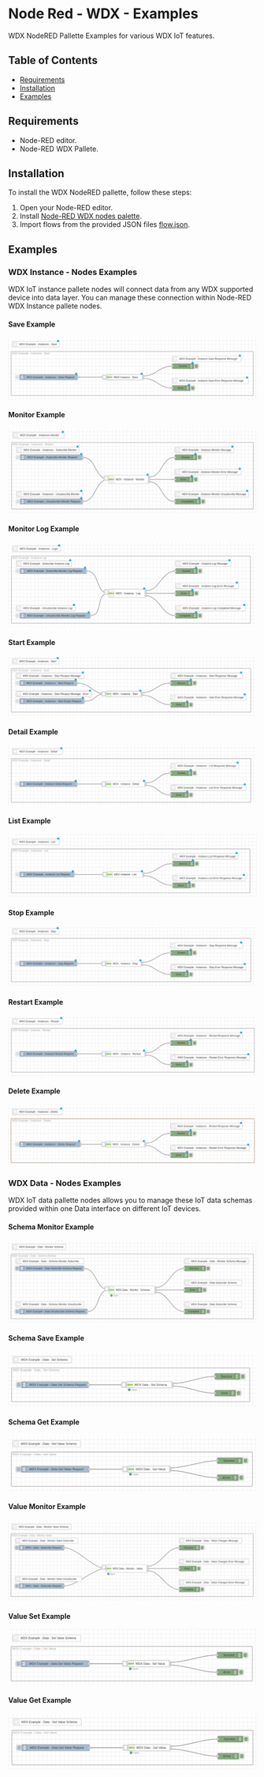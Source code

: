 # Node Red - WDX - Examples

WDX NodeRED Pallette Examples for various WDX IoT features.

## Table of Contents

- [Requirements](#requirements)
- [Installation](#installation)
- [Examples](#examples)

## Requirements

+ Node-RED editor.
+ Node-RED WDX Pallete.

## Installation

To install the WDX NodeRED pallette, follow these steps:

1. Open your Node-RED editor.
2. Install [Node-RED WDX nodes palette](https://github.com/elrest-cz/wdx-node-red/).
3. Import flows from the provided JSON files [flow.json](https://github.com/elrest-cz/wdx-node-red-examples/blob/master/flow.json).


## Examples


### WDX Instance - Nodes Examples

WDX IoT instance pallete nodes will connect data from any WDX supported device into data layer. You can  manage these connection within Node-RED WDX Instance pallete nodes.

#### Save Example

![image info](./assets/images/wdx-instance-save.png)


#### Monitor Example

![WDX - Instance Monitor Node Usage](./assets/images/wdx-instance-monitor.png)


#### Monitor Log Example


![WDX - Instance Monitor Log Node Usage](./assets/images/wdx-instance-monitor-log.png)


#### Start Example

![WDX - Instance Start Node Usage](./assets/images/wdx-instance-start.png)

#### Detail Example

![WDX - Instance Detail Node Usage](./assets/images/wdx-instance-detail.png)

#### List Example

![WDX - Instance Monitor Node Usage](./assets/images/wdx-instance-list.png)

#### Stop Example


![WDX - Instance Stop Node Usage](./assets/images/wdx-instance-stop.png)

#### Restart Example

![WDX - Instance Restart Node Usage](./assets/images/wdx-instance-restart.png)

#### Delete Example

![WDX - Instance Delete Node Usage](./assets/images/wdx-instance-delete.png)

### WDX Data - Nodes Examples

WDX IoT data pallette nodes allows you to manage these IoT data schemas provided within one Data interface on different IoT devices.

#### Schema Monitor Example

![WDX - Data Monitor Schema Node Usage](./assets/images/wdx-data-monitor-schema.png)

#### Schema Save Example

![WDX - Data Save Schema Node Usage](./assets/images/wdx-data-save-schema.png)

#### Schema Get Example

![WDX - Data Schema Get Node Usage](./assets/images/wdx-data-get-schema.png)


#### Value Monitor Example

![WDX - Data Value Monitor Node Usage](./assets/images/wdx-data-monitor-value.png)

#### Value Set Example

![WDX - Data Value Set Node Usage](./assets/images/wdx-data-set-value.png)

#### Value Get Example


![WDX - Data Value Get Node Usage](./assets/images/wdx-data-get-value.png)

